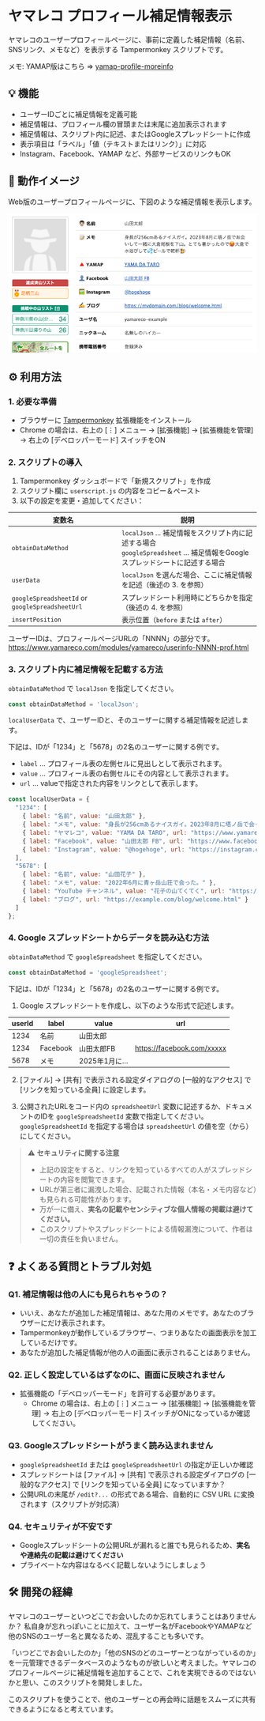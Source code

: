 # ヤマレコ プロフィール補足情報表示

ヤマレコのユーザープロフィールページに、事前に定義した補足情報（名前、SNSリンク、メモなど）を表示する Tampermonkey スクリプトです。

メモ: YAMAP版はこちら ⇒ [yamap-profile-moreinfo](https://github.com/bunatree/yamap-profile-moreinfo)

## 💡 機能

- ユーザーIDごとに補足情報を定義可能
- 補足情報は、プロフィール欄の冒頭または末尾に追加表示されます
- 補足情報は、スクリプト内に記述、またはGoogleスプレッドシートに作成
- 表示項目は「ラベル」「値（テキストまたはリンク）」に対応
- Instagram、Facebook、YAMAP など、外部サービスのリンクもOK

## 📸 動作イメージ

Web版のユーザープロフィールページに、下図のような補足情報を表示します。

![補足情報の表示例](images/yamareco-profile-example.png)

## ⚙️ 利用方法

### 1. 必要な準備

- ブラウザーに [Tampermonkey](https://www.tampermonkey.net/) 拡張機能をインストール
- Chrome の場合は、右上の [⋮] メニュー → [拡張機能] → [拡張機能を管理] → 右上の [デベロッパーモード] スイッチをON

### 2. スクリプトの導入

1. Tampermonkey ダッシュボードで「新規スクリプト」を作成
2. スクリプト欄に `userscript.js` の内容をコピー＆ペースト
3. 以下の設定を変更・追加してください：

| 変数名               | 説明 |
|----------------------|------|
| `obtainDataMethod`   | `localJson` ... 補足情報をスクリプト内に記述する場合<br>`googleSpreadsheet` ... 補足情報をGoogleスプレッドシートに記述する場合 |
| `userData`           | `localJson` を選んだ場合、ここに補足情報を記述（後述の 3. を参照） |
| `googleSpreadsheetId` or `googleSpreadsheetUrl` | スプレッドシート利用時にどちらかを指定（後述の 4. を参照）|
| `insertPosition`     | 表示位置（`before` または `after`） |

ユーザーIDは、プロフィールページURLの「NNNN」の部分です。
https://www.yamareco.com/modules/yamareco/userinfo-NNNN-prof.html

### 3. スクリプト内に補足情報を記載する方法

`obtainDataMethod` で `localJson` を指定してください。

```js
const obtainDataMethod = 'localJson';
```

`localUserData` で、ユーザーIDと、そのユーザーに関する補足情報を記述します。

下記は、IDが「1234」と「5678」の2名のユーザーに関する例です。

- `label` ... プロフィール表の左側セルに見出しとして表示されます。
- `value` ... プロフィール表の右側セルにその内容として表示されます。
- `url` ... valueで指定された内容をリンクとして表示します。

```js
const localUserData = {
  "1234": [
    { label: "名前", value: "山田太郎" },
    { label: "メモ", value: "身長が256cmあるナイスガイ。2023年8月に塔ノ岳で会った。" },
    { label: "ヤマレコ", value: "YAMA DA TARO", url: "https://www.yamareco.com/modules/yamareco/userinfo-0000-prof.html" },
    { label: "Facebook", value: "山田太郎 FB", url: "https://www.facebook.com/user/info/304904" },
    { label: "Instagram", value: "@hogehoge", url: "https://instagram.com/hogehoge" }
  ],
  "5678": [
    { label: "名前", value: "山田花子" },
    { label: "メモ", value: "2022年6月に青ヶ岳山荘で会った。" },
    { label: "YouTube チャンネル", value: "花子の山てくてく", url: "https://youtube.com/channel/abcd0000" },
    { label: "ブログ", url: "https://example.com/blog/welcome.html" }
  ]
};
```

### 4. Google スプレッドシートからデータを読み込む方法

`obtainDataMethod` で `googleSpreadsheet` を指定してください。

```js
const obtainDataMethod = 'googleSpreadsheet';
```

下記は、IDが「1234」と「5678」の2名のユーザーに関する例です。

1. Google スプレッドシートを作成し、以下のような形式で記述します。

| userId | label      | value        | url                          |
|--------|------------|--------------|-------------------------------|
| 1234   | 名前       | 山田太郎     |                               |
| 1234   | Facebook   | 山田太郎FB   | https://facebook.com/xxxxx   |
| 5678   | メモ       | 2025年1月に… |                               |

2. [ファイル] → [共有] で表示される設定ダイアログの [一般的なアクセス] で [リンクを知っている全員] に設定します。

3. 公開されたURLをコード内の `spreadsheetUrl` 変数に記述するか、ドキュメントのIDを `googleSpreadsheetId` 変数で指定してください。`googleSpreadsheetId` を指定する場合は `spreadsheetUrl` の値を空（から）にしてください。

> ⚠️ **セキュリティに関する注意**
>
> - 上記の設定をすると、リンクを知っているすべての人がスプレッドシートの内容を閲覧できます。
> - URLが第三者に漏洩した場合、記載された情報（本名・メモ内容など）も見られる可能性があります。
> - 万が一に備え、**実名の記載やセンシティブな個人情報の掲載は避けてください。**
> - このスクリプトやスプレッドシートによる情報漏洩について、作者は一切の責任を負いません。

## ❓ よくある質問とトラブル対処

### Q1. 補足情報は他の人にも見られちゃうの？

- いいえ、あなたが追加した補足情報は、あなた用のメモです。あなたのブラウザーにだけ表示されます。
- Tampermonkeyが動作しているブラウザー、つまりあなたの画面表示を加工しているだけです。
- あなたが追加した補足情報が他の人の画面に表示されることはありません。

### Q2. 正しく設定しているはずなのに、画面に反映されません

- 拡張機能の「デベロッパーモード」を許可する必要があります。
  - Chrome の場合は、右上の [⋮] メニュー → [拡張機能] → [拡張機能を管理] → 右上の [デベロッパーモード] スイッチがONになっているか確認してください。

### Q3. Googleスプレッドシートがうまく読み込まれません

- `googleSpreadsheetId` または `googleSpreadsheetUrl` の指定が正しいか確認
- スプレッドシートは [ファイル] → [共有] で表示される設定ダイアログの [一般的なアクセス] で [リンクを知っている全員] になっていますか？
- 公開URLの末尾が `/edit?...` の形式である場合、自動的に CSV URL に変換されます（スクリプトが対応済）

### Q4. セキュリティが不安です

- Googleスプレッドシートの公開URLが漏れると誰でも見られるため、**実名や連絡先の記載は避けてください**
- プライベートな内容はなるべく記載しないようにしましょう

## 🛠️ 開発の経緯

ヤマレコのユーザーといつどこでお会いしたのか忘れてしまうことはありませんか？ 私自身が忘れっぽいことに加えて、ユーザー名がFacebookやYAMAPなど他のSNSのユーザー名と異なるため、混乱することも多いです。

「いつどこでお会いしたのか」「他のSNSのどのユーザーとつながっているのか」を一元管理できるデータベースのようなものが欲しいと考えました。ヤマレコのプロフィールページに補足情報を追加することで、これを実現できるのではないかと思い、このスクリプトを開発しました。

このスクリプトを使うことで、他のユーザーとの再会時に話題をスムーズに共有できるようになると考えています。
